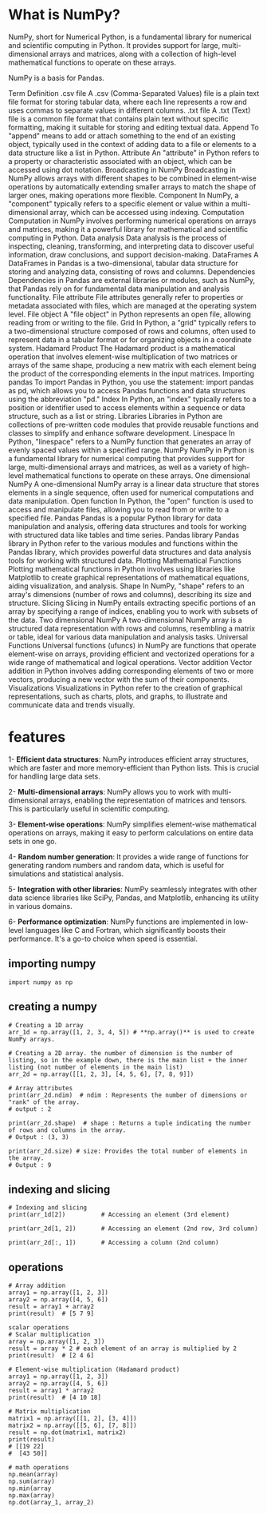 # What is NumPy?
NumPy, short for Numerical Python, is a fundamental library for numerical and scientific computing in Python. It provides support for large, multi-dimensional arrays and matrices, along with a collection of high-level mathematical functions to operate on these arrays. 

NumPy is a basis for Pandas.


Term	Definition
.csv file	A .csv (Comma-Separated Values) file is a plain text file format for storing tabular data, where each line represents a row and uses commas to separate values in different columns.
.txt file	A .txt (Text) file is a common file format that contains plain text without specific formatting, making it suitable for storing and editing textual data.
Append	To "append" means to add or attach something to the end of an existing object, typically used in the context of adding data to a file or elements to a data structure like a list in Python.
Attribute	An "attribute" in Python refers to a property or characteristic associated with an object, which can be accessed using dot notation.
Broadcasting in NumPy	Broadcasting in NumPy allows arrays with different shapes to be combined in element-wise operations by automatically extending smaller arrays to match the shape of larger ones, making operations more flexible.
Component	In NumPy, a "component" typically refers to a specific element or value within a multi-dimensional array, which can be accessed using indexing.
Computation	Computation in NumPy involves performing numerical operations on arrays and matrices, making it a powerful library for mathematical and scientific computing in Python.
Data analysis	Data analysis is the process of inspecting, cleaning, transforming, and interpreting data to discover useful information, draw conclusions, and support decision-making.
DataFrames	A DataFrames in Pandas is a two-dimensional, tabular data structure for storing and analyzing data, consisting of rows and columns.
Dependencies	Dependencies in Pandas are external libraries or modules, such as NumPy, that Pandas rely on for fundamental data manipulation and analysis functionality.
File attribute	File attributes generally refer to properties or metadata associated with files, which are managed at the operating system level.
File object	A "file object" in Python represents an open file, allowing reading from or writing to the file.
Grid	In Python, a "grid" typically refers to a two-dimensional structure composed of rows and columns, often used to represent data in a tabular format or for organizing objects in a coordinate system.
Hadamard Product	The Hadamard product is a mathematical operation that involves element-wise multiplication of two matrices or arrays of the same shape, producing a new matrix with each element being the product of the corresponding elements in the input matrices.
Importing pandas	To import Pandas in Python, you use the statement: import pandas as pd, which allows you to access Pandas functions and data structures using the abbreviation "pd."
Index	In Python, an "index" typically refers to a position or identifier used to access elements within a sequence or data structure, such as a list or string.
Libraries	Libraries in Python are collections of pre-written code modules that provide reusable functions and classes to simplify and enhance software development.
Linespace	In Python, "linespace" refers to a NumPy function that generates an array of evenly spaced values within a specified range.
NumPy	NumPy in Python is a fundamental library for numerical computing that provides support for large, multi-dimensional arrays and matrices, as well as a variety of high-level mathematical functions to operate on these arrays.
One dimensional NumPy	A one-dimensional NumPy array is a linear data structure that stores elements in a single sequence, often used for numerical computations and data manipulation.
Open function	In Python, the "open" function is used to access and manipulate files, allowing you to read from or write to a specified file.
Pandas	Pandas is a popular Python library for data manipulation and analysis, offering data structures and tools for working with structured data like tables and time series.
Pandas library	Pandas library in Python refer to the various modules and functions within the Pandas library, which provides powerful data structures and data analysis tools for working with structured data.
Plotting Mathematical Functions	Plotting mathematical functions in Python involves using libraries like Matplotlib to create graphical representations of mathematical equations, aiding visualization, and analysis.
Shape	In NumPy, "shape" refers to an array's dimensions (number of rows and columns), describing its size and structure.
Slicing	Slicing in NumPy entails extracting specific portions of an array by specifying a range of indices, enabling you to work with subsets of the data.
Two dimensional NumPy	A two-dimensional NumPy array is a structured data representation with rows and columns, resembling a matrix or table, ideal for various data manipulation and analysis tasks.
Universal Functions	Universal functions (ufuncs) in NumPy are functions that operate element-wise on arrays, providing efficient and vectorized operations for a wide range of mathematical and logical operations.
Vector addition	Vector addition in Python involves adding corresponding elements of two or more vectors, producing a new vector with the sum of their components.
Visualizations	Visualizations in Python refer to the creation of graphical representations, such as charts, plots, and graphs, to illustrate and communicate data and trends visually.

# features 
1- **Efficient data structures**: NumPy introduces efficient array structures, which are faster and more memory-efficient than Python lists. This is crucial for handling large data sets.

2- **Multi-dimensional arrays**: NumPy allows you to work with multi-dimensional arrays, enabling the representation of matrices and tensors. This is particularly useful in scientific computing.

3- **Element-wise operations**: NumPy simplifies element-wise mathematical operations on arrays, making it easy to perform calculations on entire data sets in one go.

4- **Random number generation**: It provides a wide range of functions for generating random numbers and random data, which is useful for simulations and statistical analysis.

5- **Integration with other libraries**: NumPy seamlessly integrates with other data science libraries like SciPy, Pandas, and Matplotlib, enhancing its utility in various domains.

6- **Performance optimization**: NumPy functions are implemented in low-level languages like C and Fortran, which significantly boosts their performance. It's a go-to choice when speed is essential.

## importing numpy 
```
import numpy as np
```

## creating a numpy
```
# Creating a 1D array
arr_1d = np.array([1, 2, 3, 4, 5]) # **np.array()** is used to create NumPy arrays.

# Creating a 2D array. the number of dimension is the number of listing, so in the example down, there is the main list + the inner listing (not number of elements in the main list)
arr_2d = np.array([[1, 2, 3], [4, 5, 6], [7, 8, 9]])
```

```
# Array attributes
print(arr_2d.ndim)  # ndim : Represents the number of dimensions or "rank" of the array.
# output : 2

print(arr_2d.shape)  # shape : Returns a tuple indicating the number of rows and columns in the array.
# Output : (3, 3)

print(arr_2d.size) # size: Provides the total number of elements in the array.
# Output : 9
```

## indexing and slicing
```
# Indexing and slicing
print(arr_1d[2])          # Accessing an element (3rd element)

print(arr_2d[1, 2])       # Accessing an element (2nd row, 3rd column)

print(arr_2d[:, 1])       # Accessing a column (2nd column)
```

## operations 
```
# Array addition
array1 = np.array([1, 2, 3])
array2 = np.array([4, 5, 6])
result = array1 + array2
print(result)  # [5 7 9]

scalar operations
# Scalar multiplication
array = np.array([1, 2, 3])
result = array * 2 # each element of an array is multiplied by 2
print(result)  # [2 4 6]

# Element-wise multiplication (Hadamard product)
array1 = np.array([1, 2, 3])
array2 = np.array([4, 5, 6])
result = array1 * array2
print(result)  # [4 10 18]

# Matrix multiplication
matrix1 = np.array([[1, 2], [3, 4]])
matrix2 = np.array([[5, 6], [7, 8]])
result = np.dot(matrix1, matrix2)
print(result)
# [[19 22]
#  [43 50]]

# math operations
np.mean(array)
np.sum(array)
np.min(array
np.max(array)
np.dot(array_1, array_2)

```



